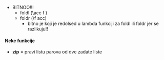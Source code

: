- BITNOO!!! 
  - foldl (\acc f )
  - foldr (\f acc)
    - bitno je koji je redolsed u lambda funkciji za foldl ili foldr jer se razlikuju!!


#### Neke funkcije

- **zip** = pravi listu parova od dve zadate liste 